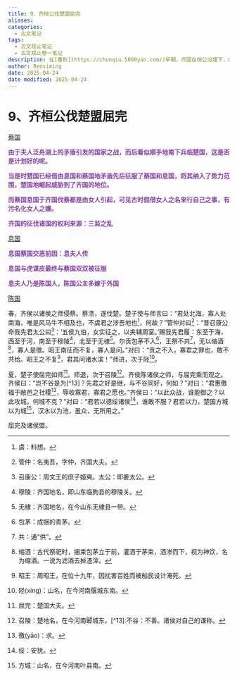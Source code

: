 ```yaml
---
title: 9、齐桓公伐楚盟屈完
aliases: 
categories:
  - 古文笔记
tags:
  - 古文观止笔记
  - 古文观止卷一笔记
description: 在[春秋](https://chunqiu.5000yan.com/)早期，齐国在桓公治理下，成了东方一大强国。此时，南方的楚国也渐渐兴起，实力不容小觑，是齐国争霸中原的劲敌。鲁僖公四年(前656)，齐国讨伐蔡国成功，继而攻打楚国。楚国派使节屈完跟齐国和谈，双方最终订立盟约。这样，楚国避免了一场战争，而齐国也成就了自己的霸业。
author: Rensiming
date: 2025-04-24
date modified: 2025-04-24
---
```


# 9、齐桓公伐楚盟屈完

[蔡国](../0.先秦诸国资料/蔡国.md)

<span style="color: #843fa1;">**由于夫人泛舟湖上的矛盾引发的国家之战，而后看似顺手地南下兵临楚国，这是否是计划好的呢。**</span>

<span style="color: #843fa1;">**当是时楚国已经借由息国和蔡国地矛盾先后征服了蔡国和息国，将其纳入了势力范围，楚国地崛起威胁到了齐国的地位。**</span>

<span style="color: #843fa1;">**而蔡国息国于齐国伐蔡都是由女人引起，可见古时假借女人之名来行自己之事，有污名化女人之嫌。**</span>

<span style="color: #843fa1;">**齐国的征伐诸国的权利来源：三监之乱**</span>

[息国](../0.先秦诸国资料/息国.md)

<span style="color: #843fa1;">**息国蔡国交恶前因：息夫人传**</span>

<span style="color: #843fa1;">**息国与虎谋皮最终与蔡国双双被征服**</span>

<span style="color: #843fa1;">**息夫人乃是陈国人，陈国公主多嫁于外国**</span>

[陈国](../0.先秦诸国资料/陈国.md)

春，齐侯以诸侯之师侵蔡。蔡溃，遂伐楚。楚子使与师言曰：“君处北海，寡人处南海，唯是风马牛不相及也，不虞君之涉吾地也[^1]，何故？”管仲对曰[^2]：“昔召康公命我先君太公曰[^3]：‘五侯九伯，女实征之，以夹辅周室。’赐我先君履：东至于海，西至于河，南至于穆陵[^4]，北至于无棣[^5]。尔贡包茅不入[^6]，王祭不共[^7]，无以缩酒[^8]，寡人是徵。昭王南征而不复，寡人是问。”对曰：“贡之不入，寡君之罪也，敢不共给。昭王之不复[^9]，君其问诸水滨！”师进，次于陉[^10]。

夏，楚子使屈完如师[^11]。师退，次于召陵[^12]。齐侯陈诸侯之师，与屈完乘而观之。齐侯曰：“岂不谷是为[^13]？先君之好是继，与不谷同好，何如？”对曰：“君惠徼福于敝邑之社稷[^14]，辱收寡君，寡君之愿也。”齐侯曰：“以此众战，谁能御之？以此攻城，何城不克？”对曰：“君若以德绥诸侯[^15]，谁敢不服？君若以力，楚国方城以为城[^16]，汉水以为池，虽众，无所用之。”

屈完及诸侯盟。

[^1]:虞：料想。

[^2]:管仲：名夷吾，字仲，齐国大夫。

[^3]:召康公：周文王的庶子姬奭。太公：即姜太公。

[^4]:穆陵：齐国地名，即山东临朐县的穆陵关。

[^5]:无棣：齐国地名，在今山东无棣县一带。

[^6]:包茅：成捆的青茅。

[^7]:共：通“供”。

[^8]:缩酒：古代祭祀时，捆束包茅立于前，灌酒于茅束，酒渗而下，视为神饮，名为缩酒。一说为滤酒去掉渣滓。

[^9]:昭王：周昭王，在位十九年，因扰害百姓而被船民设计淹死。

[^10]:陉(xínɡ)：山名，在今河南偃城东南。

[^11]:屈完：楚国大夫。

[^12]:召陵：楚地名，在今河南郾城东。[^13]:不谷：不善。诸侯对自己的谦称。

[^14]:徼(yāo)：求。

[^15]:绥：安抚。

[^16]:方城：山名，在今河南叶县南。